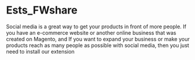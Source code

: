 # Ests_FWshare
Social media is a great way to get your products in front of more people. If you have an e-commerce website or another online business that was created on Magento, and If you want to expand your business or make your products reach as many people as possible with social media, then you just need to install our extension
